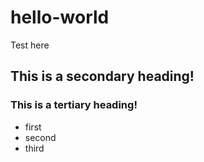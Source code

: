 # hello-world
Test here
## This is a secondary heading!
### This is a tertiary heading!

* first
* second
* third
